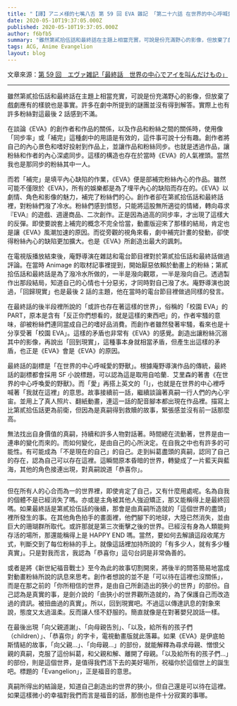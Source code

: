 ```yaml
---
title: "【譯】アニメ様的七嘴八舌 第 59 回 EVA 雜記 「第二十六話 在世界的中心呼喊愛的野獸」"
date: 2020-05-10T19:37:05.000Z
published: 2020-05-10T19:37:05.000Z
author: f6bfb5
summary: "雖然第貳拾伍話和最終話在主題上相當充實，可說是份充滿野心的影像，但放棄了戲劇應有的樣貌也是事實。許多在劇中所提到的謎團並沒有得到解答。實際上也有許多粉絲對這最後 2 話感到不滿。"
tags: ACG, Anime Evangelion
layout: blog
---
```


文章來源：[第 59 回　エヴァ雑記「最終話　世界の中心でアイを叫んだけもの」](http://style.fm/as/05_column/animesama59.shtml)

---

雖然第貳拾伍話和最終話在主題上相當充實，可說是份充滿野心的影像，但放棄了戲劇應有的樣貌也是事實。許多在劇中所提到的謎團並沒有得到解答。實際上也有許多粉絲對這最後 2 話感到不滿。

在談論《EVA》的創作者和作品的關係，以及作品和粉絲之間的關係時，使用像「同步率」或「補完」這種劇中的用語是有效的，這件事可說十分有趣。創作者將自己的內心景色和嗜好投射到作品上，並讓作品和粉絲同步。也就是透過作品，讓粉絲和作者的內心深處同步。這樣的構造也存在於當時《EVA》的人氣裡頭。當然我也是那同步的粉絲其中一人。

而若「補完」是填平內心缺陷的作業，《EVA》便是部補完粉絲內心的作品。雖然可能不僅限於《EVA》，所有的娛樂都是為了埋平內心的缺陷而存在的。《EVA》以劇情、角色和影像的魅力，補完了粉絲們的心。創作者卻在第貳拾伍話和最終話裡，對粉絲們潑了冷水。粉絲們感到憤怒，只能將這股無所適從的情緒，轉向尋求『EVA』的遊戲、週邊商品、二次創作。正是因為過高的同步率，才出現了這樣大的反彈。即使要說套上補完的概念不完全恰當，動畫版迎來了那樣的結局，肯定也是讓《EVA》風潮加速的原因。而從旁觀的視角來看，劇中補完計畫的發動，卻使得粉絲內心的缺陷更加擴大。也是《EVA》所創造出最大的諷刺。

在電視版播放結束後，庵野導演在雜誌和電台節目裡對於第貳拾伍話和最終話做過評論。在當時 Animage 的取材記事裡提到，開始厭惡依賴於動畫上的粉絲；第貳拾伍話和最終話是為了潑冷水所做的，一半是潑向觀眾，一半是潑向自己。透過製作出那段結局，知道自己的心情也十分惡劣，才同時對自己潑了水。庵野導演也說過，「回歸現實」也是最後 2 話的主題，他在當時的電台節目裡做過同樣的發言。

在最終話的後半段裡所說的「或許也存在著這樣的世界」，俗稱的「校園 EVA」的 PART，原本是含有「反正你們想看的，就是這樣的東西吧」的，作者牢騷的意味，卻被粉絲們連同當成自己的嗜好品消費。而創作者雖然發著牢騷，看來也是十分享受著「校園 EVA」。這樣的矛盾也非常有《EVA》的感覺。創造出讓粉絲沉溺其中的影像，再說出「回到現實」，這種事本身就相當矛盾，但產生出這樣的矛盾，也正是《EVA》會是《EVA》的原因。

最終話的副標是「在世界的中心呼喊愛的野獸」。根據庵野導演作品的傳統，最終話的副標都會採用 SF 小說標題，可以認為這是取用自哈蘭．艾里森的著書《在世界的中心呼喚愛的野獸》。而「愛」再搭上英文的「I」，也就是在世界的中心裡呼喊著「我就在這裡」的意思。故事接續前一話，繼續談論著真嗣一行人們的內心宇宙。並用上了真人照片、翻紙動畫，連這一話的配音腳本都出現在作品裡。描寫上比第貳拾伍話更為前衛，但因為是真嗣得到救贖的故事，緊張感並沒有前一話那麼高。

無法找出自身價值的真嗣，持續和許多人物對話著。時間總在流動著，世界是由一連串的變化而來的。而如何變化，是由自己的心所決定。在自我之中也有許多的可能性。有可能成為「不是現在的自己」的自己。走到糾葛盡頭的真嗣，認同了自己的存在，認為自己可以存在這裡。這瞬間原本昏暗的世界，轉變成了一片藍天與藍海，其他的角色接連出現，對真嗣說道「恭喜你」。

---

但在所有人的心合而為一的世界裡，即使肯定了自己，又有什麼用處呢。名為自我的個體不是已經消失了嗎。亦或是主角被其他人強迫矯正，那又能稱得上是最終回嗎。如果最終話是第貳拾伍話的後續，那會是由真嗣所造就的「這個世界的盡頭」裡所發生的事。在其他角色拍手的畫面裡，他們腳下的地球，大陸已然消失，並由巨大的珊瑚群所取代。或許那就是第三次衝擊之後的世界。已經沒有身為人類能夠存活的場所，那還能稱得上是 HAPPY END 嗎。當然，要如何去解讀這段收尾方式，判斷交到了每位粉絲的手上。就像這話裡加持所說的「有多少人，就有多少種真實」。只是對我而言，我認為「恭喜你」這句台詞是非常偽善的。

或者是將《新世紀福音戰士》至今為此的故事切割開來，將後半的問答簡易地當成對動畫粉絲所說的訊息來思考。創作者想說的並不是「可以待在這裡也沒關係」，而是在那之前的「你所相信的世界，是由自己所創造出的狹小的世界」的部份。自己認為是真實的事，是劍介說的「由狹小的世界觀所造就的，為了保護自己而改造過的資訊。被扭曲過的真實」。所以，回到現實吧。不過這以傳達訊息的對象來說，態度又太過溫柔。反而讓人怪不舒服的。簡直就像是在對著嬰兒說話一樣。

在最後出現「向父親道謝」、「向母親告別」、「以及，給所有的孩子們（children）」、「恭喜你」的字卡，電視動畫版就此落幕。如果《EVA》是伊底帕斯情結的故事，「向父親…」、「向母親…」的部份，就能解釋為尋求母親、憎恨父親的真嗣，克服了這份糾葛，和父親和解、離開了母親。「以及給所有的孩子們…」的部份，則是這個世界，是值得我們活下去的美好場所，祝福你於這個世上的誕生吧。標題的「Evangelion」，正是福音的意思。

真嗣所得出的結論是，知道自己創造出的世界的狹小，但自己還是可以待在這裡。如果這樣微小的幸福對我們而言是福音的話，那倒也是件十分寂寞的事哪。
